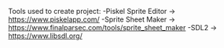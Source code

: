 Tools used to create project:
  -Piskel Sprite Editor
    → https://www.piskelapp.com/
  -Sprite Sheet Maker
    → https://www.finalparsec.com/tools/sprite_sheet_maker
  -SDL2
    → https://www.libsdl.org/
